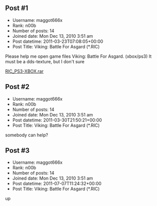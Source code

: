 ## Post #1
- Username: maggot666x
- Rank: n00b
- Number of posts: 14
- Joined date: Mon Dec 13, 2010 3:51 am
- Post datetime: 2011-03-23T07:08:05+00:00
- Post Title: Viking: Battle For Asgard (*.RIC)

Please help me open game files Viking: Battle For Asgard. (xbox/ps3)
It must be a dds-texture, but I don't sure

[](http://youpic.su/view.php?id=s002.youpic.su/pictures/1300741200/78f50d9f05ccf28d9f41c9a198f31a40.png)
[RIC_PS3-XBOX.rar](https://xentaxbackup.github.io/file/4093_RIC_PS3-XBOX.rar)
## Post #2
- Username: maggot666x
- Rank: n00b
- Number of posts: 14
- Joined date: Mon Dec 13, 2010 3:51 am
- Post datetime: 2011-03-30T21:50:21+00:00
- Post Title: Viking: Battle For Asgard (*.RIC)

somebody can help?
## Post #3
- Username: maggot666x
- Rank: n00b
- Number of posts: 14
- Joined date: Mon Dec 13, 2010 3:51 am
- Post datetime: 2011-07-07T11:24:32+00:00
- Post Title: Viking: Battle For Asgard (*.RIC)

up
